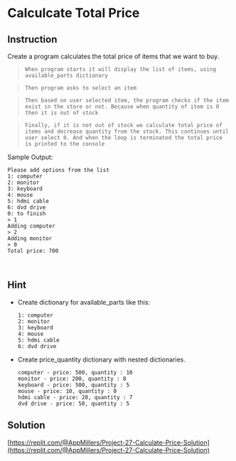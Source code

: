 # Calculcate Total Price

## Instruction


Create a program calculates the total price of items that we want to buy.

> `When program starts it will display the list of items, using available_parts dictionary ` 

>  `Then program asks to select an item` 

>   `Then based on user selected item, the program checks if the item exist in the store or not. Because when quantity of item is 0 then it is out of stock` 

>   `Finally, if it is not out of stock we calculate total price of items and decrease quantity from the stock. This continues until user select 0. And when the loop is terminated the total price is printed to the console` 


Sample Output:

```
Please add options from the list
1: computer
2: monitor
3: keyboard
4: mouse
5: hdmi cable
6: dvd drive
0: to finish
> 1
Adding computer
> 2
Adding monitor
> 0
Total price: 700



```

## Hint

- Create dictionary for available_parts like this:

    ```
    1: computer
    2: monitor
    3: keyboard
    4: mouse
    5: hdmi cable
    6: dvd drive
    ```
- Create price_quantity dictionary with nested dictionaries.
    ```
    computer - price: 500, quantity : 10
    monitor - price: 200, quantity : 8
    keyboard - price: 500, quantity : 5
    mouse - price: 10, quantity : 0
    hdmi cable - price: 20, quantity : 7
    dvd drive - price: 50, quantity : 5
    ```

## Solution

[https://replit.com/@AppMillers/Project-27-Calculate-Price-Solution](https://replit.com/@AppMillers/Project-27-Calculate-Price-Solution)
